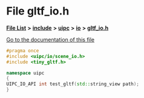 

# File gltf\_io.h

[**File List**](files.md) **>** [**include**](dir_d44c64559bbebec7f509842c48db8b23.md) **>** [**uipc**](dir_9f30510905f1286cc334e7ecdb1aceca.md) **>** [**io**](dir_852854ea57a318f61c10cfed1155dbd7.md) **>** [**gltf\_io.h**](gltf__io_8h.md)

[Go to the documentation of this file](gltf__io_8h.md)


```C++
#pragma once
#include <uipc/io/scene_io.h>
#include <tiny_gltf.h>

namespace uipc
{
UIPC_IO_API int test_gltf(std::string_view path);
}
```


